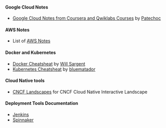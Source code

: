 #### Google Cloud Notes 

- [Google Cloud Notes from Coursera and Qwiklabs Courses](https://github.com/thisiskushal31/Commands-and-Cheatsheets/tree/main/DevOps-And-Cloud-Essentials/GCP-Notes) by [Patechoc](https://github.com/Patechoc/GCP_memo)

#### AWS Notes

- List of [AWS Notes](https://github.com/thisiskushal31/Commands-and-Cheatsheets/tree/main/DevOps-And-Cloud-Essentials/AWS-Notes)

#### Docker and Kubernetes

- [Docker Cheatsheat](https://github.com/wsargent/docker-cheat-sheet) by [Will Sargent](https://github.com/wsargent)
- [Kubernetes Cheatsheat](https://www.bluematador.com/learn/kubectl-cheatsheet) by [bluematador](https://www.bluematador.com/)

#### Cloud Native tools 

- [CNCF Landscapes](https://landscape.cncf.io/) for CNCF Cloud Native Interactive Landscape

#### Deployment Tools Documentation

- [Jenkins](https://www.jenkins.io/doc/book/)
- [Spinnaker](https://spinnaker.io/docs/)